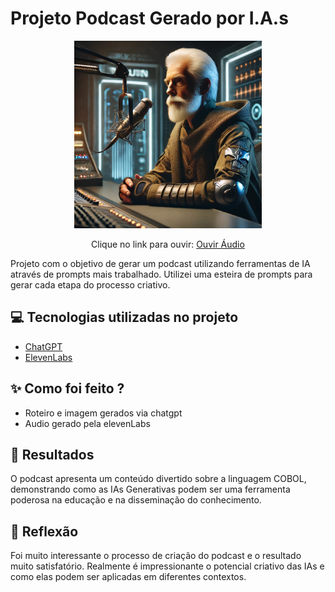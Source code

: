

# Projeto Podcast Gerado por I.A.s

<div align="center">
  <p align="center">
    <img src="https://github.com/jmfl-cx/podcast/blob/main/image.png" width="300"/>
  </p>
  
  <p>
        Clique no link para ouvir:
        <a href="https://github.com/jmfl-cx/podcast/blob/main/podcastCobol.mp3" target="_blank">Ouvir Áudio</a>
  </p>
  
</div>

Projeto com o objetivo de gerar um podcast utilizando ferramentas de IA através de prompts mais trabalhado.
Utilizei uma esteira de prompts para gerar cada etapa do processo criativo.

## 💻 Tecnologias utilizadas no projeto
- [ChatGPT](https://chat.openai.com/) 
- [ElevenLabs](https://beta.elevenlabs.io/)


## ✨ Como foi feito ?
- Roteiro e imagem gerados via chatgpt
- Audio gerado pela elevenLabs
  

## 🚀 Resultados
O podcast apresenta um conteúdo divertido sobre a linguagem COBOL, demonstrando como as IAs Generativas podem ser uma ferramenta poderosa na educação e na disseminação do conhecimento.


## 💭 Reflexão
Foi muito interessante o processo de criação do podcast e o resultado muito satisfatório. Realmente é impressionante o potencial criativo das IAs e como elas podem ser aplicadas em diferentes contextos.
